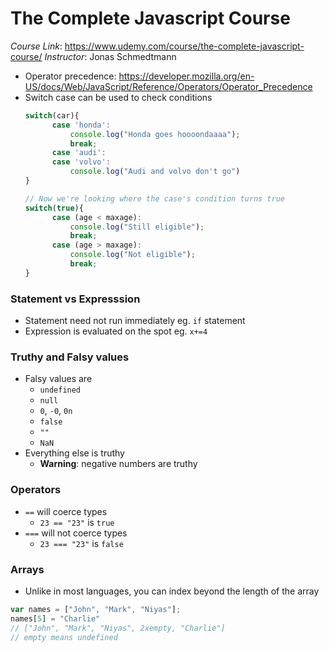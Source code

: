 # The Complete Javascript Course
*Course Link*: https://www.udemy.com/course/the-complete-javascript-course/
*Instructor*: Jonas Schmedtmann

- Operator precedence: https://developer.mozilla.org/en-US/docs/Web/JavaScript/Reference/Operators/Operator_Precedence
- Switch case can be used to check conditions
  ```javascript
  switch(car){
        case 'honda': 
            console.log("Honda goes hoooondaaaa");
            break;
        case 'audi':
        case 'volvo':
            console.log("Audi and volvo don't go")
  }

  // Now we're looking where the case's condition turns true
  switch(true){
        case (age < maxage): 
            console.log("Still eligible");
            break;
        case (age > maxage):
            console.log("Not eligible");
            break;
  }
  ```

### Statement vs Expresssion
- Statement need not run immediately eg. `if` statement
- Expression is evaluated on the spot eg. `x+=4`

### Truthy and Falsy values
- Falsy values are
  - `undefined`
  - `null`
  - `0`, `-0`, `0n`
  - `false`
  - `""`
  - `NaN`
- Everything else is truthy
  - **Warning**: negative numbers are truthy

### Operators
- `==` will coerce types 
  - `23 == "23"` is `true`
- `===` will not coerce types
  - `23 === "23"` is `false`

### Arrays
- Unlike in most languages, you can index beyond the length of the array
```javascript
var names = ["John", "Mark", "Niyas"];
names[5] = "Charlie"
// ["John", "Mark", "Niyas", 2xempty, "Charlie"]
// empty means undefined
```